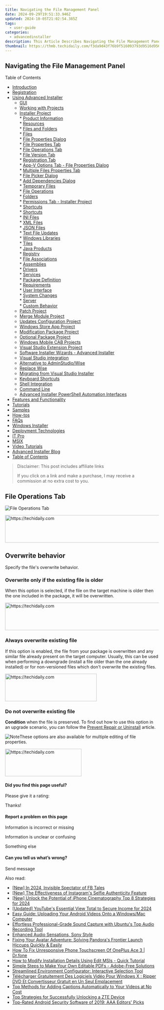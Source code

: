 ```yaml
---
title: Navigating the File Management Panel
date: 2024-09-29T19:51:33.946Z
updated: 2024-10-05T21:02:54.385Z
tags:
  - user-guide
categories:
  - advancedinstaller
description: This Article Describes Navigating the File Management Panel
thumbnail: https://thmb.techidaily.com/f3da9d43f76b9f516093793d9516d9565ec88b7802cbf1d4cc94115fe3f93e52.png
---
```


## Navigating the File Management Panel

Table of Contents

* [Introduction](https://tools.techidaily.com/advancedinstaller/products/)
* [Registration](https://tools.techidaily.com/advancedinstaller/products/)
* [Using Advanced Installer](https://tools.techidaily.com/advancedinstaller/products/)  
   * [GUI](https://tools.techidaily.com/advancedinstaller/products/)  
   * [Working with Projects](https://tools.techidaily.com/advancedinstaller/products/)  
   * [Installer Project](https://tools.techidaily.com/advancedinstaller/products/)  
         * [Product Information](https://tools.techidaily.com/advancedinstaller/products/)  
         * [Resources](https://tools.techidaily.com/advancedinstaller/products/)  
                  * [Files and Folders](https://tools.techidaily.com/advancedinstaller/products/)  
                              * [Files](https://tools.techidaily.com/advancedinstaller/products/)  
                                             * [File Properties Dialog](https://tools.techidaily.com/advancedinstaller/products/)  
                                                               * [File Properties Tab](https://tools.techidaily.com/advancedinstaller/products/)  
                                                               * [File Operations Tab](https://tools.techidaily.com/advancedinstaller/products/)  
                                                               * [File Version Tab](https://tools.techidaily.com/advancedinstaller/products/)  
                                                               * [Registration Tab](https://tools.techidaily.com/advancedinstaller/products/)  
                                                               * [App-V Options Tab - File Properties Dialog](https://tools.techidaily.com/advancedinstaller/products/)  
                                                               * [Multiple Files Properties Tab](https://tools.techidaily.com/advancedinstaller/products/)  
                                             * [File Picker Dialog](https://tools.techidaily.com/advancedinstaller/products/)  
                                             * [Add Dependencies Dialog](https://tools.techidaily.com/advancedinstaller/products/)  
                              * [Temporary Files](https://tools.techidaily.com/advancedinstaller/products/)  
                              * [File Operations](https://tools.techidaily.com/advancedinstaller/products/)  
                              * [Folders](https://tools.techidaily.com/advancedinstaller/products/)  
                              * [Permissions Tab - Installer Project](https://tools.techidaily.com/advancedinstaller/products/)  
                              * [Shortcuts](https://tools.techidaily.com/advancedinstaller/products/)  
                              * [Shortcuts](https://tools.techidaily.com/advancedinstaller/products/)  
                              * [INI Files](https://tools.techidaily.com/advancedinstaller/products/)  
                              * [XML Files](https://tools.techidaily.com/advancedinstaller/products/)  
                              * [JSON Files](https://tools.techidaily.com/advancedinstaller/products/)  
                              * [Text File Updates](https://tools.techidaily.com/advancedinstaller/products/)  
                              * [Windows Libraries](https://tools.techidaily.com/advancedinstaller/products/)  
                  * [Tiles](https://tools.techidaily.com/advancedinstaller/products/)  
                  * [Java Products](https://tools.techidaily.com/advancedinstaller/products/)  
                  * [Registry](https://tools.techidaily.com/advancedinstaller/products/)  
                  * [File Associations](https://tools.techidaily.com/advancedinstaller/products/)  
                  * [Assemblies](https://tools.techidaily.com/advancedinstaller/products/)  
                  * [Drivers](https://tools.techidaily.com/advancedinstaller/products/)  
                  * [Services](https://tools.techidaily.com/advancedinstaller/products/)  
         * [Package Definition](https://tools.techidaily.com/advancedinstaller/products/)  
         * [Requirements](https://tools.techidaily.com/advancedinstaller/products/)  
         * [User Interface](https://tools.techidaily.com/advancedinstaller/products/)  
         * [System Changes](https://tools.techidaily.com/advancedinstaller/products/)  
         * [Server](https://tools.techidaily.com/advancedinstaller/products/)  
         * [Custom Behavior](https://tools.techidaily.com/advancedinstaller/products/)  
   * [Patch Project](https://tools.techidaily.com/advancedinstaller/products/)  
   * [Merge Module Project](https://tools.techidaily.com/advancedinstaller/products/)  
   * [Updates Configuration Project](https://tools.techidaily.com/advancedinstaller/products/)  
   * [Windows Store App Project](https://tools.techidaily.com/advancedinstaller/products/)  
   * [Modification Package Project](https://tools.techidaily.com/advancedinstaller/products/)  
   * [Optional Package Project](https://tools.techidaily.com/advancedinstaller/products/)  
   * [Windows Mobile CAB Projects](https://tools.techidaily.com/advancedinstaller/products/)  
   * [Visual Studio Extension Project](https://tools.techidaily.com/advancedinstaller/products/)  
   * [Software Installer Wizards - Advanced Installer](https://tools.techidaily.com/advancedinstaller/products/)  
   * [Visual Studio integration](https://tools.techidaily.com/advancedinstaller/products/)  
   * [Alternative to AdminStudio/Wise](https://tools.techidaily.com/advancedinstaller/products/)  
   * [Replace Wise](https://tools.techidaily.com/advancedinstaller/products/)  
   * [Migrating from Visual Studio Installer](https://tools.techidaily.com/advancedinstaller/products/)  
   * [Keyboard Shortcuts](https://tools.techidaily.com/advancedinstaller/products/)  
   * [Shell Integration](https://tools.techidaily.com/advancedinstaller/products/)  
   * [Command Line](https://tools.techidaily.com/advancedinstaller/products/)  
   * [Advanced Installer PowerShell Automation Interfaces](https://tools.techidaily.com/advancedinstaller/products/)
* [Features and Functionality](https://tools.techidaily.com/advancedinstaller/products/)
* [Tutorials](https://tools.techidaily.com/advancedinstaller/products/)
* [Samples](https://tools.techidaily.com/advancedinstaller/products/)
* [How-tos](https://tools.techidaily.com/advancedinstaller/products/)
* [FAQs](https://tools.techidaily.com/advancedinstaller/products/)
* [Windows Installer](https://tools.techidaily.com/advancedinstaller/products/)
* [Deployment Technologies](https://tools.techidaily.com/advancedinstaller/products/)
* [IT Pro](https://tools.techidaily.com/advancedinstaller/products/)
* [MSIX](https://tools.techidaily.com/advancedinstaller/products/)
* [Video Tutorials](https://tools.techidaily.com/advancedinstaller/products/)
* [Advanced Installer Blog](https://tools.techidaily.com/advancedinstaller/products/)
* [Table of Contents](https://tools.techidaily.com/advancedinstaller/products/)

>  Disclaimer: This post includes affiliate links
>
>  If you click on a link and make a purchase, I may receive a commission at no extra cost to you.
>

## File Operations Tab

![File Operations Tab](https://cdn.advancedinstaller.com/img/dialog/file-operations.png "File Operations Tab")  

<!-- affiliate ads begin -->
<a href="https://unicoeye.pxf.io/c/5597632/2134493/18498" target="_top" id="2134493">
  <img src="//a.impactradius-go.com/display-ad/18498-2134493" border="0" alt="https://techidaily.com" width="728" height="90"/>
</a>
<img height="0" width="0" src="https://unicoeye.pxf.io/i/5597632/2134493/18498" style="position:absolute;visibility:hidden;" border="0" />
<!-- affiliate ads end -->

## Overwrite behavior

Specify the file's overwrite behavior.

### Overwrite only if the existing file is older

When this option is selected, if the file on the target machine is older then the one included in the package, it will be overwritten.

<!-- affiliate ads begin -->
<a href="https://appsumo.8odi.net/c/5597632/2144282/7443" target="_top" id="2144282">
  <img src="//a.impactradius-go.com/display-ad/7443-2144282" border="0" alt="https://techidaily.com" width="728" height="90"/>
</a>
<img height="0" width="0" src="https://appsumo.8odi.net/i/5597632/2144282/7443" style="position:absolute;visibility:hidden;" border="0" />
<!-- affiliate ads end -->

### Always overwrite existing file

If this option is enabled, the file from your package is overwritten and any similar file already present on the target computer. Usually, this can be used when performing a downgrade (install a file older than the one already installed) or for non-versioned files which don't overwrite the existing files.

<!-- affiliate ads begin -->
<a href="https://laganoo.pxf.io/c/5597632/1484945/16446" target="_top" id="1484945">
  <img src="//a.impactradius-go.com/display-ad/16446-1484945" border="0" alt="https://techidaily.com" width="300" height="90"/>
</a>
<img height="0" width="0" src="https://laganoo.pxf.io/i/5597632/1484945/16446" style="position:absolute;visibility:hidden;" border="0" />
<!-- affiliate ads end -->

### Do not overwrite existing file

**Condition** when the file is preserved. To find out how to use this option in an upgrade scenario, you can follow the [Prevent Repair or Uninstall](https://tools.techidaily.com/advancedinstaller/products/) article.

![Note](https://cdn.advancedinstaller.com/svg/common/IconMessageNote.svg)These options are also available for multiple editing of file properties.

<!-- affiliate ads begin -->
<a href="https://bluettius.sjv.io/c/5597632/2139107/17108" target="_top" id="2139107">
  <img src="//a.impactradius-go.com/display-ad/17108-2139107" border="0" alt="https://techidaily.com" width="250" height="90"/>
</a>
<img height="0" width="0" src="https://bluettius.sjv.io/i/5597632/2139107/17108" style="position:absolute;visibility:hidden;" border="0" />
<!-- affiliate ads end -->

#### Did you find this page useful?

Please give it a rating:

 Thanks!

#### Report a problem on this page

Information is incorrect or missing

Information is unclear or confusing

Something else

#### Can you tell us what’s wrong?

Send message

<ins class="adsbygoogle"
     style="display:block"
     data-ad-format="autorelaxed"
     data-ad-client="ca-pub-7571918770474297"
     data-ad-slot="1223367746"></ins>

<ins class="adsbygoogle"
     style="display:block"
     data-ad-client="ca-pub-7571918770474297"
     data-ad-slot="8358498916"
     data-ad-format="auto"
     data-full-width-responsive="true"></ins>

<span class="atpl-alsoreadstyle">Also read:</span>
<div><ul>
<li><a href="https://facebook-clips.techidaily.com/new-in-2024-invisible-spectator-of-fb-tales/"><u>[New] In 2024, Invisible Spectator of FB Tales</u></a></li>
<li><a href="https://instagram-video-recordings.techidaily.com/new-the-effectiveness-of-instagrams-selfie-authenticity-feature/"><u>[New] The Effectiveness of Instagram's Selfie Authenticity Feature</u></a></li>
<li><a href="https://article-tips.techidaily.com/new-unlock-the-potential-of-iphone-cinematography-top-8-strategies-for-2024/"><u>[New] Unlock the Potential of iPhone Cinematography Top 8 Strategies for 2024</u></a></li>
<li><a href="https://youtube-tips.techidaily.com/ed-youtubes-essential-view-total-to-secure-income-for-2024/"><u>[Updated] YouTube's Essential View Total to Secure Income for 2024</u></a></li>
<li><a href="https://fox-search.techidaily.com/easy-guide-uploading-your-android-videos-onto-a-windowsmac-computer/"><u>Easy Guide: Uploading Your Android Videos Onto a Windows/Mac Computer</u></a></li>
<li><a href="https://fox-search.techidaily.com/effortless-professional-grade-sound-capture-with-ubuntus-top-audio-recording-tool/"><u>Effortless Professional-Grade Sound Capture with Ubuntu's Top Audio Recording Tool</u></a></li>
<li><a href="https://buynow-help.techidaily.com/enhanced-audio-sensations-sony-style/"><u>Enhanced Audio Sensations, Sony Style</u></a></li>
<li><a href="https://program-issues.techidaily.com/fixing-your-avatar-adventure-solving-pandoras-frontier-launch-hiccups-quickly-and-easily/"><u>Fixing Your Avatar Adventure: Solving Pandora's Frontier Launch Hiccups Quickly & Easily</u></a></li>
<li><a href="https://fix-guide.techidaily.com/how-to-fix-unresponsive-phone-touchscreen-of-oneplus-ace-3-drfone-by-drfone-fix-android-problems-fix-android-problems/"><u>How To Fix Unresponsive Phone Touchscreen Of OnePlus Ace 3 | Dr.fone</u></a></li>
<li><a href="https://fox-search.techidaily.com/how-to-modify-installation-details-using-edit-msis-quick-tutorial/"><u>How to Modify Installation Details Using Edit MSIs - Quick Tutorial</u></a></li>
<li><a href="https://fox-search.techidaily.com/simple-steps-to-make-your-own-editable-pdfs-adobe-free-solutions/"><u>Simple Steps to Make Your Own Editable PDFs - Adobe-Free Solutions</u></a></li>
<li><a href="https://fox-search.techidaily.com/streamlined-environment-configurator-interactive-selection-tool/"><u>Streamlined Environment Configurator: Interactive Selection Tool</u></a></li>
<li><a href="https://some-guidance.techidaily.com/telecharger-gratuitement-des-logiciels-video-pour-windows-x-ripper-dvd-et-convertisseur-gratuit-en-un-seul-emplacement/"><u>Télécharger Gratuitement Des Logiciels Vidéo Pour Windows X : Ripper DVD Et Convertisseur Gratuit en Un Seul Emplacement</u></a></li>
<li><a href="https://fox-search.techidaily.com/top-methods-for-adding-captions-automatically-to-your-videos-at-no-cost/"><u>Top Methods for Adding Captions Automatically to Your Videos at No Cost</u></a></li>
<li><a href="https://os-tips.techidaily.com/top-strategies-for-successfully-unlocking-a-zte-device/"><u>Top Strategies for Successfully Unlocking a ZTE Device</u></a></li>
<li><a href="https://fox-search.techidaily.com/top-rated-android-security-software-of-2019-aaa-editors-picks/"><u>Top-Rated Android Security Software of 2019: AAA Editors' Picks</u></a></li>
</ul></div>

